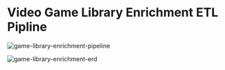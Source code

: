 # Video Game Library Enrichment ETL Pipline
![game-library-enrichment-pipeline](https://github.com/user-attachments/assets/affb1d16-8c71-4acc-907b-a440291bf5e9)

![game-library-enrichment-erd](https://github.com/user-attachments/assets/404579bf-9cb8-481c-a882-02177ea64cb7)
